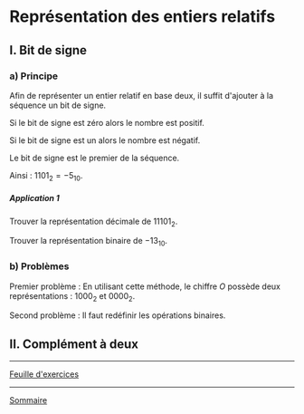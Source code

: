# Représentation des entiers relatifs

## I. Bit de signe

### a) Principe

Afin de représenter un entier relatif en base deux, il suffit d'ajouter à la séquence un bit de signe.

Si le bit de signe est zéro alors le nombre est positif.

Si le bit de signe est un alors le nombre est négatif.

Le bit de signe est le premier de la séquence.

Ainsi : $1101_2 = -5_{10}$.

##### Application 1

Trouver la représentation décimale de $11101_2$.

Trouver la représentation binaire de $-13_{10}$.

### b) Problèmes

Premier problème : En utilisant cette méthode, le chiffre $O$ possède deux représentations : $1000_2$ et $0000_2$.

Second problème : Il faut redéfinir les opérations binaires.

## II. Complément à deux


_______________

[Feuille d'exercices](./Exercices/Exercices_representation_des_entiers_relatifs.md)

_______________

[Sommaire](./../README.md)